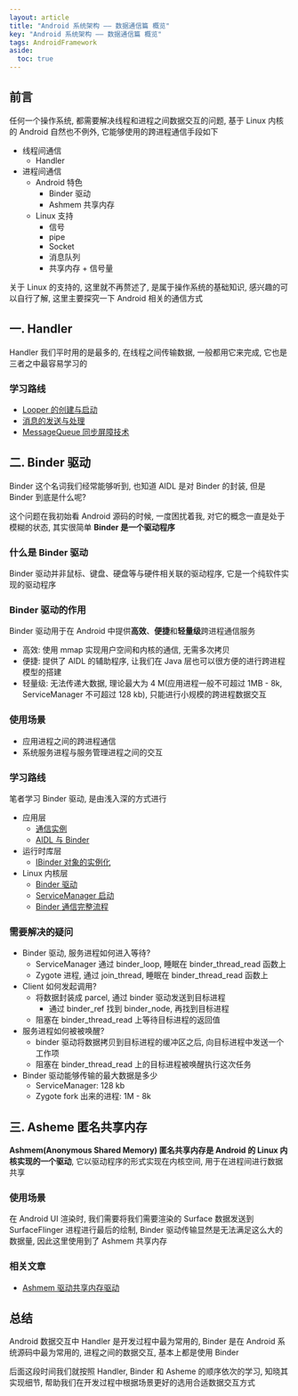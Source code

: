 ```yaml
---
layout: article
title: "Android 系统架构 —— 数据通信篇 概览"
key: "Android 系统架构 —— 数据通信篇 概览" 
tags: AndroidFramework
aside:
  toc: true
---
```

## 前言
任何一个操作系统, 都需要解决线程和进程之间数据交互的问题, 基于 Linux 内核的 Android 自然也不例外, 它能够使用的跨进程通信手段如下
- 线程间通信
  - Handler
- 进程间通信
  - Android 特色
    - Binder 驱动
    - Ashmem 共享内存
  - Linux 支持
    - 信号
    - pipe
    - Socket
    - 消息队列
    - 共享内存 + 信号量

关于 Linux 的支持的, 这里就不再赘述了, 是属于操作系统的基础知识, 感兴趣的可以自行了解, 这里主要探究一下 Android 相关的通信方式

<!--more-->

## 一. Handler 
Handler 我们平时用的是最多的, 在线程之间传输数据, 一般都用它来完成, 它也是三者之中最容易学习的

### 学习路线
- [Looper 的创建与启动](https://sharrychoo.github.io/blog/2018/06/12/android-source-dc-handler1.html)
- [消息的发送与处理](https://sharrychoo.github.io/blog/2018/06/13/android-source-dc-handler2.html)
- [MessageQueue 同步屏障技术](https://sharrychoo.github.io/blog/2018/06/14/android-source-dc-handler3.html)

## 二. Binder 驱动
Binder 这个名词我们经常能够听到, 也知道 AIDL 是对 Binder 的封装, 但是 Binder 到底是什么呢? 

这个问题在我初始看 Android 源码的时候, 一度困扰着我, 对它的概念一直是处于模糊的状态, 其实很简单 **Binder 是一个驱动程序**

### 什么是 Binder 驱动
Binder 驱动并非鼠标、键盘、硬盘等与硬件相关联的驱动程序, 它是一个纯软件实现的驱动程序

### Binder 驱动的作用
Binder 驱动用于在 Android 中提供**高效**、**便捷**和**轻量级**跨进程通信服务
- 高效: 使用 mmap 实现用户空间和内核的通信, 无需多次拷贝
- 便捷: 提供了 AIDL 的辅助程序, 让我们在 Java 层也可以很方便的进行跨进程模型的搭建
- 轻量级: 无法传递大数据, 理论最大为 4 M(应用进程一般不可超过 1MB - 8k, ServiceManager 不可超过 128 kb), 只能进行小规模的跨进程数据交互

### 使用场景
- 应用进程之间的跨进程通信
- 系统服务进程与服务管理进程之间的交互

### 学习路线
笔者学习 Binder 驱动, 是由浅入深的方式进行
- 应用层
  - [通信实例](https://sharrychoo.github.io/blog/2018/07/01/android-source-dc-binder1.html)
  - [AIDL 与 Binder](https://sharrychoo.github.io/blog/2018/07/05/android-source-dc-binder2.html)
- 运行时库层
  - [IBinder 对象的实例化](https://sharrychoo.github.io/blog/2018/07/07/android-source-dc-binder3.html) 
- Linux 内核层
  - [Binder 驱动](https://sharrychoo.github.io/blog/2018/07/10/android-source-dc-binder4.html)
  - [ServiceManager 启动](https://sharrychoo.github.io/blog/2018/07/15/android-source-dc-binder5.html)
  - [Binder 通信完整流程](https://sharrychoo.github.io/blog/2018/07/25/android-source-dc-binder6.html)

### 需要解决的疑问
- Binder 驱动, 服务进程如何进入等待?
  - ServiceManager 通过 binder_loop, 睡眠在 binder_thread_read 函数上
  - Zygote 进程, 通过 join_thread, 睡眠在 binder_thread_read 函数上
- Client 如何发起调用?
  - 将数据封装成 parcel, 通过 binder 驱动发送到目标进程
    - 通过 binder_ref 找到 binder_node, 再找到目标进程
  - 阻塞在 binder_thread_read 上等待目标进程的返回值
- 服务进程如何被被唤醒?
  - binder 驱动将数据拷贝到目标进程的缓冲区之后, 向目标进程中发送一个工作项
  - 阻塞在 binder_thread_read 上的目标进程被唤醒执行这次任务
- Binder 驱动能够传输的最大数据是多少
  - ServiceManager: 128 kb
  - Zygote fork 出来的进程: 1M - 8k

## 三. Asheme 匿名共享内存
**Ashmem(Anonymous Shared Memory) 匿名共享内存是 Android 的 Linux 内核实现的一个驱动**, 它以驱动程序的形式实现在内核空间, 用于在进程间进行数据共享

###  使用场景
在 Android UI 渲染时, 我们需要将我们需要渲染的 Surface 数据发送到 SurfaceFlinger 进程进行最后的绘制, Binder 驱动传输显然是无法满足这么大的数据量, 因此这里使用到了 Ashmem 共享内存

### 相关文章
- [Ashmem 驱动共享内存驱动](https://sharrychoo.github.io/blog/2018/08/05/android-source-dc-ashmem.html)

## 总结
Android 数据交互中 Handler 是开发过程中最为常用的, Binder 是在 Android 系统源码中最为常用的, 进程之间的数据交互, 基本上都是使用 Binder

后面这段时间我们就按照 Handler, Binder 和 Asheme 的顺序依次的学习, 知晓其实现细节, 帮助我们在开发过程中根据场景更好的选用合适数据交互方式